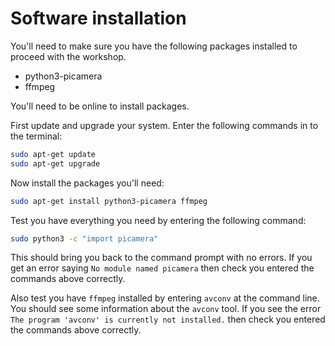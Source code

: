 # Software installation

You'll need to make sure you have the following packages installed to proceed with the workshop.
- python3-picamera
- ffmpeg

You'll need to be online to install packages.

First update and upgrade your system. Enter the following commands in to the terminal:

```bash
sudo apt-get update
sudo apt-get upgrade
```

Now install the packages you'll need:

```bash
sudo apt-get install python3-picamera ffmpeg
```

Test you have everything you need by entering the following command:

```bash
sudo python3 -c "import picamera"
```

This should bring you back to the command prompt with no errors. If you get an error saying `No module named picamera` then check you entered the commands above correctly.

Also test you have `ffmpeg` installed by entering `avconv` at the command line. You should see some information about the `avconv` tool. If you see the error `The program 'avconv' is currently not installed.` then check you entered the commands above correctly.
